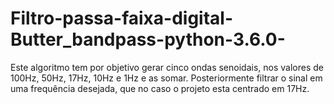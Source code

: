 # Filtro-passa-faixa-digital-Butter_bandpass-python-3.6.0-
Este algoritmo tem por objetivo gerar cinco ondas senoidais, nos valores de 100Hz, 50Hz, 17Hz, 10Hz e 1Hz e as somar. Posteriormente filtrar o sinal em uma frequência desejada, que no caso o projeto esta centrado em 17Hz.
